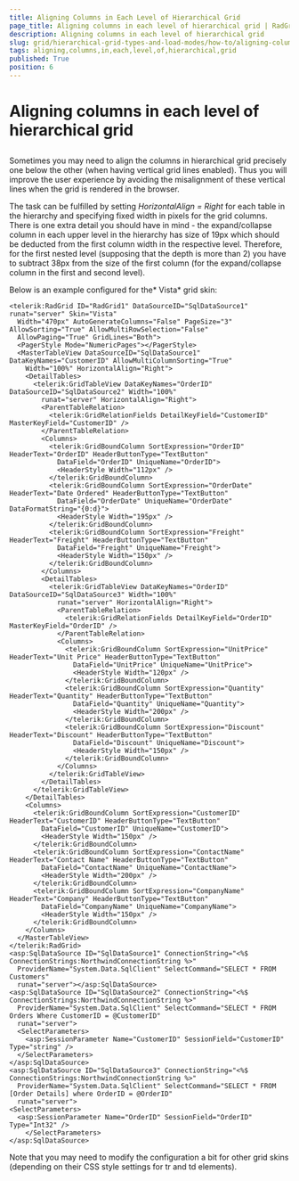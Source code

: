 ```yaml
---
title: Aligning Columns in Each Level of Hierarchical Grid
page_title: Aligning columns in each level of hierarchical grid | RadGrid for ASP.NET AJAX Documentation
description: Aligning columns in each level of hierarchical grid
slug: grid/hierarchical-grid-types-and-load-modes/how-to/aligning-columns-in-each-level-of-hierarchical-grid
tags: aligning,columns,in,each,level,of,hierarchical,grid
published: True
position: 6
---
```


# Aligning columns in each level of hierarchical grid



## 

Sometimes you may need to align the columns in hierarchical grid precisely one below the other (when having vertical grid lines enabled). Thus you will improve the user experience by avoiding the misalignment of these vertical lines when the grid is rendered in the browser.

The task can be fulfilled by setting *HorizontalAlign = Right* for each table in the hierarchy and specifying fixed width in pixels for the grid columns. There is one extra detail you should have in mind - the expand/collapse column in each upper level in the hierarchy has size of 19px which should be deducted from the first column width in the respective level. Therefore, for the first nested level (supposing that the depth is more than 2) you have to subtract 38px from the size of the first column (for the expand/collapse column in the first and second level).

Below is an example configured for the* Vista* grid skin:

````ASP.NET
<telerik:RadGrid ID="RadGrid1" DataSourceID="SqlDataSource1" runat="server" Skin="Vista"
  Width="470px" AutoGenerateColumns="False" PageSize="3" AllowSorting="True" AllowMultiRowSelection="False"
  AllowPaging="True" GridLines="Both">
  <PagerStyle Mode="NumericPages"></PagerStyle>
  <MasterTableView DataSourceID="SqlDataSource1" DataKeyNames="CustomerID" AllowMultiColumnSorting="True"
    Width="100%" HorizontalAlign="Right">
    <DetailTables>
      <telerik:GridTableView DataKeyNames="OrderID" DataSourceID="SqlDataSource2" Width="100%"
        runat="server" HorizontalAlign="Right">
        <ParentTableRelation>
          <telerik:GridRelationFields DetailKeyField="CustomerID" MasterKeyField="CustomerID" />
        </ParentTableRelation>
        <Columns>
          <telerik:GridBoundColumn SortExpression="OrderID" HeaderText="OrderID" HeaderButtonType="TextButton"
            DataField="OrderID" UniqueName="OrderID">
            <HeaderStyle Width="112px" />
          </telerik:GridBoundColumn>
          <telerik:GridBoundColumn SortExpression="OrderDate" HeaderText="Date Ordered" HeaderButtonType="TextButton"
            DataField="OrderDate" UniqueName="OrderDate" DataFormatString="{0:d}">
            <HeaderStyle Width="195px" />
          </telerik:GridBoundColumn>
          <telerik:GridBoundColumn SortExpression="Freight" HeaderText="Freight" HeaderButtonType="TextButton"
            DataField="Freight" UniqueName="Freight">
            <HeaderStyle Width="150px" />
          </telerik:GridBoundColumn>
        </Columns>
        <DetailTables>
          <telerik:GridTableView DataKeyNames="OrderID" DataSourceID="SqlDataSource3" Width="100%"
            runat="server" HorizontalAlign="Right">
            <ParentTableRelation>
              <telerik:GridRelationFields DetailKeyField="OrderID" MasterKeyField="OrderID" />
            </ParentTableRelation>
            <Columns>
              <telerik:GridBoundColumn SortExpression="UnitPrice" HeaderText="Unit Price" HeaderButtonType="TextButton"
                DataField="UnitPrice" UniqueName="UnitPrice">
                <HeaderStyle Width="120px" />
              </telerik:GridBoundColumn>
              <telerik:GridBoundColumn SortExpression="Quantity" HeaderText="Quantity" HeaderButtonType="TextButton"
                DataField="Quantity" UniqueName="Quantity">
                <HeaderStyle Width="200px" />
              </telerik:GridBoundColumn>
              <telerik:GridBoundColumn SortExpression="Discount" HeaderText="Discount" HeaderButtonType="TextButton"
                DataField="Discount" UniqueName="Discount">
                <HeaderStyle Width="150px" />
              </telerik:GridBoundColumn>
            </Columns>
          </telerik:GridTableView>
        </DetailTables>
      </telerik:GridTableView>
    </DetailTables>
    <Columns>
      <telerik:GridBoundColumn SortExpression="CustomerID" HeaderText="CustomerID" HeaderButtonType="TextButton"
        DataField="CustomerID" UniqueName="CustomerID">
        <HeaderStyle Width="150px" />
      </telerik:GridBoundColumn>
      <telerik:GridBoundColumn SortExpression="ContactName" HeaderText="Contact Name" HeaderButtonType="TextButton"
        DataField="ContactName" UniqueName="ContactName">
        <HeaderStyle Width="200px" />
      </telerik:GridBoundColumn>
      <telerik:GridBoundColumn SortExpression="CompanyName" HeaderText="Company" HeaderButtonType="TextButton"
        DataField="CompanyName" UniqueName="CompanyName">
        <HeaderStyle Width="150px" />
      </telerik:GridBoundColumn>
    </Columns>
  </MasterTableView>
</telerik:RadGrid>
<asp:SqlDataSource ID="SqlDataSource1" ConnectionString="<%$ ConnectionStrings:NorthwindConnectionString %>"
  ProviderName="System.Data.SqlClient" SelectCommand="SELECT * FROM Customers"
  runat="server"></asp:SqlDataSource>
<asp:SqlDataSource ID="SqlDataSource2" ConnectionString="<%$ ConnectionStrings:NorthwindConnectionString %>"
  ProviderName="System.Data.SqlClient" SelectCommand="SELECT * FROM Orders Where CustomerID = @CustomerID"
  runat="server">
  <SelectParameters>
    <asp:SessionParameter Name="CustomerID" SessionField="CustomerID" Type="string" />
  </SelectParameters>
</asp:SqlDataSource>
<asp:SqlDataSource ID="SqlDataSource3" ConnectionString="<%$ ConnectionStrings:NorthwindConnectionString %>"
  ProviderName="System.Data.SqlClient" SelectCommand="SELECT * FROM [Order Details] where OrderID = @OrderID"
  runat="server">
<SelectParameters>
  <asp:SessionParameter Name="OrderID" SessionField="OrderID" Type="Int32" />
    </SelectParameters>
</asp:SqlDataSource>
````



Note that you may need to modify the configuration a bit for other grid skins (depending on their CSS style settings for tr and td elements).

